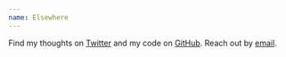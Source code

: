 ```yaml
---
name: Elsewhere
---
```


Find my thoughts on [Twitter](https://twitter.com/kbrshah) and my code on [GitHub](https://github.com/kbrsh). Reach out by [email](mailto:iamkbrsh@gmail.com).
